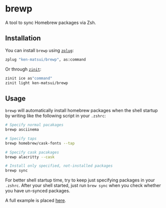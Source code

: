 # brewp

A tool to sync Homebrew packages via Zsh.

## Installation

You can install `brewp` using [`zplug`](https://github.com/zplug/zplug):

```zsh
zplug "ken-matsui/brewp", as:command
```

Or through [`zinit`](https://github.com/zdharma-continuum/zinit):

```zsh
zinit ice as"command"
zinit light ken-matsui/brewp
```

## Usage

`brewp` will automatically install homebrew packages when the shell startup by writing like the following script in your `.zshrc`:

```zsh
# Specify normal pacakages
brewp asciinema

# Specify taps
brewp homebrew/cask-fonts --tap

# Specify cask pacakages
brewp alacritty --cask

# Install only specified, not-installed packages
brewp sync
```

For better shell startup time, try to keep just specifying packages in your `.zshrc`.
After your shell started, just run `brew sync` when you check whether you have un-synced packages.

A full example is placed [here](https://github.com/ken-matsui/dotfiles/blob/main/.config/zsh/software_config/brewp.zsh).
